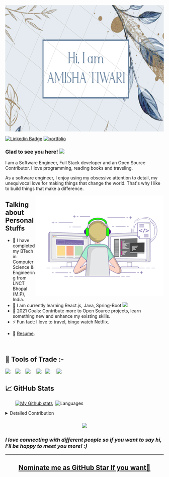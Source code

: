 <img align="center" alt="GIF" src="https://github.com/amisha26/amisha26/blob/master/amisha.png?raw=true" width="900" height="400" />

<!-- ### Hi there, I'm <a href="https://amishatiwari.netlify.app" target="_blank">Amisha Tiwari</a> <img src="https://media.giphy.com/media/hvRJCLFzcasrR4ia7z/giphy.gif" width="25px"> -->

[![Linkedin Badge](https://img.shields.io/badge/linkedin-%231DA1F2.svg?&style=for-the-badge&logo=linkedin&logoColor=white)](https://www.linkedin.com/in/amisha-tiwari-50838b182/)
[![portfolio](https://img.shields.io/badge/Portfolio-007AFF?style=for-the-badge&logo=Google-chrome&logoColor=white)](https://amishatiwari.netlify.app)

### Glad to see you here! <img src="https://media.giphy.com/media/hvRJCLFzcasrR4ia7z/giphy.gif" width="25px">

I am a Software Engineer, Full Stack developer and an Open Source Contributor. I love programming, reading books and traveling.

As a software engineer, I enjoy using my obsessive attention to detail, my unequivocal love for making things that change the world. That's why I like to build things that make a difference.

<img align="right" alt="GIF" src="https://github.com/amisha26/amisha26/blob/master/self.gif?raw=true" width="408" height="318" />


## Talking about Personal Stuffs

- 🔭 I have completed my BTech in Computer Science & Engineering from LNCT Bhopal (M.P), India.
- 🌱 I am currently learning React.js, Java, Spring-Boot <img src="https://media.giphy.com/media/WUlplcMpOCEmTGBtBW/giphy.gif" width="30">
- 🥅 2021 Goals: Contribute more to Open Source projects, learn something new and enhance my existing skills.
- ⚡ Fun fact: I love to travel, binge watch Netflix.
 <!-- and can eat pineapples on a pizza. -->
- 📝 [Resume](https://amishatiwari.netlify.app/static/media/at.b7b110aa.pdf).

<br/>

## 🔭 Tools of Trade :-

<img src="https://img.shields.io/badge/python%20-%2343853D.svg?&style=for-the-badge&logo=python&logoColor=white" />&nbsp;&nbsp;&nbsp;
<img src="https://img.shields.io/badge/react%20-%2300D9FF.svg?&style=for-the-badge&logo=react&logoColor=white" />&nbsp;&nbsp;&nbsp;
<img src="https://img.shields.io/badge/java-%23D14836.svg?&style=for-the-badge&logo=java&logoColor=white" /></a>&nbsp;&nbsp;&nbsp;&nbsp;
<img src="https://img.shields.io/badge/spring-boot%20-%231572B6.svg?&style=for-the-badge&logo=spring-boot&logoColor=white" />&nbsp;&nbsp;
<img src="https://img.shields.io/badge/netlify-%231DA1F2.svg?&style=for-the-badge&logo=netlify&logoColor=white" /></a>&nbsp;&nbsp;&nbsp;&nbsp;
<img src="https://img.shields.io/badge/mysql-%2312100E.svg?&style=for-the-badge&logo=mysql&logoColor=white" /></a>&nbsp;&nbsp;&nbsp;


<!-- ![](https://img.shields.io/badge/Redux-informational?style=flat&logo=Redux&logoColor=white&color=4AB197)
![](https://img.shields.io/badge/JavaScript-informational?style=flat&logo=JavaScript&logoColor=white&color=4AB197)
![](https://img.shields.io/badge/MongoDB-informational?style=flat&logo=MongoDB&logoColor=white&color=4AB197)
![](https://img.shields.io/badge/CSS-informational?style=flat&logo=css3&logoColor=white&color=4AB197)
![](https://img.shields.io/badge/NPM-informational?style=flat&logo=npm&logoColor=white&color=4AB197)
![](https://img.shields.io/badge/Postman-informational?style=flat&logo=Postman&logoColor=white&color=4AB197)
![](https://img.shields.io/badge/GitHub-informational?style=flat&logo=GitHub&logoColor=white&color=4AB197)
![](https://img.shields.io/badge/GitLab-informational?style=flat&logo=GitLab&logoColor=white&color=4AB197)
![](https://img.shields.io/badge/Bitbucket-informational?style=flat&logo=Bitbucket&logoColor=white&color=4AB197)
![](https://img.shields.io/badge/Heroku-informational?style=flat&logo=Heroku&logoColor=white&color=4AB197) -->

<!-- [![My Github stats](https://github-readme-stats.vercel.app/api?username=amisha26&show_icons=true&&cache_seconds=86400&theme=radical)](https://github.com/amisha26/github-readme-stats) -->


## &#x1f4c8; GitHub Stats

<span> &nbsp; &nbsp; &nbsp; &nbsp; </span>
[![My Github stats](https://github-readme-stats.vercel.app/api?username=amisha26&show_icons=true&line_height=27&count_private=true&title_color=ffffff&text_color=c9cacc&icon_color=4AB097&bg_color=1A2B34)](https://github.com/amisha26/github-readme-stats)<span>&nbsp; </span>
![Languages](https://github-readme-stats.vercel.app/api/top-langs/?username=amisha26&show_icons=true&&title_color=ffffff&text_color=c9cacc&icon_color=4AB097&bg_color=1A2B34&hide=["contribs","prs"]&cache_seconds=86400)

<details>
<summary>Detailed Contribution</summary>
<br>   
<span>&nbsp;

![GitHub Streak](https://github-readme-streak-stats.herokuapp.com/?user=amisha26&theme=tokyonight&count_private=true)

![GitHub Activity Graph](https://activity-graph.herokuapp.com/graph?username=amisha26&theme=github&count_private=true)

</details>

<h3 align="center"><img  src="https://media.giphy.com/media/LnQjpWaON8nhr21vNW/giphy.gif" width="40">
  </h3>
 <h3><em><b>I love connecting with different people</b> so if you want to say <b>hi, I'll be happy to meet you more!</b> :)</em></h3>

<hr>
<h2 align="center">
<a href="https://stars.github.com/">Nominate me as GitHub Star If you want🌟</a>
</h2>

<!-- <h2  align="center">💻 Check Out My Repos ⬇️ </h2> -->

[linkedin]: https://www.linkedin.com/in/amisha-tiwari-50838b182/
